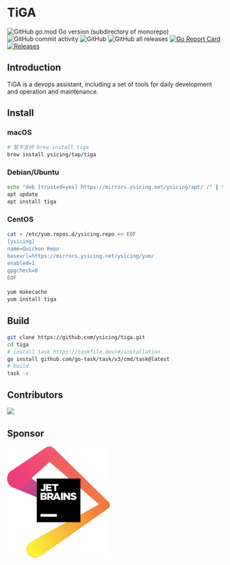 # TiGA

![GitHub go.mod Go version (subdirectory of monorepo)](https://img.shields.io/github/go-mod/go-version/ysicing/tiga?filename=go.mod&style=flat-square)
![GitHub commit activity](https://img.shields.io/github/commit-activity/w/ysicing/tiga?style=flat-square)
![GitHub](https://img.shields.io/badge/license-YPL%20%2B%20AGPL-blue)
![GitHub all releases](https://img.shields.io/github/downloads/ysicing/tiga/total?style=flat-square)
[![Go Report Card](https://goreportcard.com/badge/github.com/ysicing/tiga)](https://goreportcard.com/report/github.com/ysicing/tiga)
[![Releases](https://img.shields.io/github/release-pre/ysicing/tiga.svg)](https://github.com/ysicing/ergo/releases)

## Introduction

TiGA is a devops assistant, including a set of tools for daily development and operation and maintenance.

## Install

### macOS

```bash
# 暂不支持 brew install tiga
brew install ysicing/tap/tiga
```

### Debian/Ubuntu

```bash
echo "deb [trusted=yes] https://mirrors.ysicing.net/ysicing/apt/ /" | tee /etc/apt/sources.list.d/ysicing.list
apt update
apt install tiga
```

### CentOS

```bash
cat > /etc/yum.repos.d/ysicing.repo << EOF
[ysicing]
name=Quickon Repo
baseurl=https://mirrors.ysicing.net/ysicing/yum/
enabled=1
gpgcheck=0
EOF

yum makecache
yum install tiga
```

## Build

```bash
git clone https://github.com/ysicing/tiga.git
cd tiga
# install task https://taskfile.dev/#/installation
go install github.com/go-task/task/v3/cmd/task@latest
# build
task -v
```

## Contributors

<!-- readme: collaborators,contributors -start -->
<a href="https://github.com/ysicing/tiga/graphs/contributors">
  <img src="https://contrib.rocks/image?repo=ysicing/tiga" />
</a>
<!-- readme: collaborators,contributors -end -->

## Sponsor

[![jetbrains](docs/jetbrains.svg)](https://www.jetbrains.com/?from=tiga)
